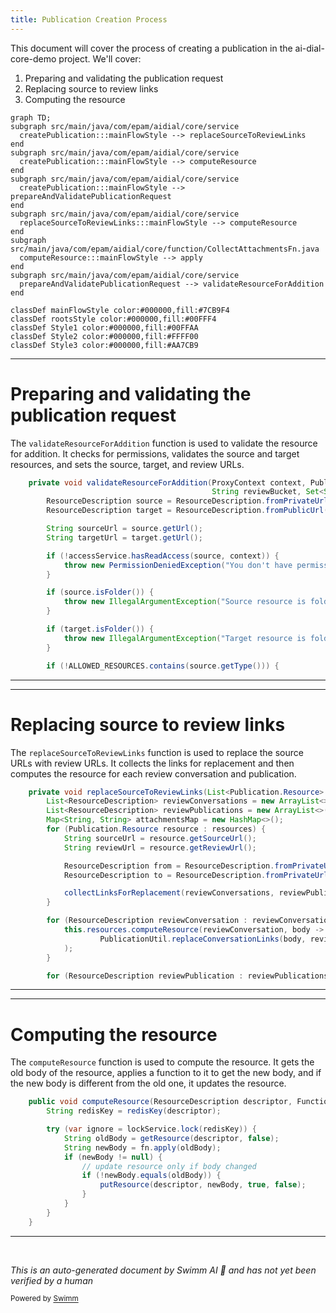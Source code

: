 ```yaml
---
title: Publication Creation Process
---
```

This document will cover the process of creating a publication in the ai-dial-core-demo project. We'll cover:

1. Preparing and validating the publication request
2. Replacing source to review links
3. Computing the resource

```mermaid
graph TD;
subgraph src/main/java/com/epam/aidial/core/service
  createPublication:::mainFlowStyle --> replaceSourceToReviewLinks
end
subgraph src/main/java/com/epam/aidial/core/service
  createPublication:::mainFlowStyle --> computeResource
end
subgraph src/main/java/com/epam/aidial/core/service
  createPublication:::mainFlowStyle --> prepareAndValidatePublicationRequest
end
subgraph src/main/java/com/epam/aidial/core/service
  replaceSourceToReviewLinks:::mainFlowStyle --> computeResource
end
subgraph src/main/java/com/epam/aidial/core/function/CollectAttachmentsFn.java
  computeResource:::mainFlowStyle --> apply
end
subgraph src/main/java/com/epam/aidial/core/service
  prepareAndValidatePublicationRequest --> validateResourceForAddition
end

classDef mainFlowStyle color:#000000,fill:#7CB9F4
classDef rootsStyle color:#000000,fill:#00FFF4
classDef Style1 color:#000000,fill:#00FFAA
classDef Style2 color:#000000,fill:#FFFF00
classDef Style3 color:#000000,fill:#AA7CB9
```

<SwmSnippet path="/src/main/java/com/epam/aidial/core/service/PublicationService.java" line="375">

---

# Preparing and validating the publication request

The `validateResourceForAddition` function is used to validate the resource for addition. It checks for permissions, validates the source and target resources, and sets the source, target, and review URLs.

```java
    private void validateResourceForAddition(ProxyContext context, Publication.Resource resource, String targetFolder,
                                             String reviewBucket, Set<String> urls) {
        ResourceDescription source = ResourceDescription.fromPrivateUrl(resource.getSourceUrl(), encryption);
        ResourceDescription target = ResourceDescription.fromPublicUrl(resource.getTargetUrl());

        String sourceUrl = source.getUrl();
        String targetUrl = target.getUrl();

        if (!accessService.hasReadAccess(source, context)) {
            throw new PermissionDeniedException("You don't have permission to access resource " + sourceUrl);
        }

        if (source.isFolder()) {
            throw new IllegalArgumentException("Source resource is folder: " + sourceUrl);
        }

        if (target.isFolder()) {
            throw new IllegalArgumentException("Target resource is folder: " + targetUrl);
        }

        if (!ALLOWED_RESOURCES.contains(source.getType())) {
```

---

</SwmSnippet>

<SwmSnippet path="/src/main/java/com/epam/aidial/core/service/PublicationService.java" line="535">

---

# Replacing source to review links

The `replaceSourceToReviewLinks` function is used to replace the source URLs with review URLs. It collects the links for replacement and then computes the resource for each review conversation and publication.

```java
    private void replaceSourceToReviewLinks(List<Publication.Resource> resources) {
        List<ResourceDescription> reviewConversations = new ArrayList<>();
        List<ResourceDescription> reviewPublications = new ArrayList<>();
        Map<String, String> attachmentsMap = new HashMap<>();
        for (Publication.Resource resource : resources) {
            String sourceUrl = resource.getSourceUrl();
            String reviewUrl = resource.getReviewUrl();

            ResourceDescription from = ResourceDescription.fromPrivateUrl(sourceUrl, encryption);
            ResourceDescription to = ResourceDescription.fromPrivateUrl(reviewUrl, encryption);

            collectLinksForReplacement(reviewConversations, reviewPublications, attachmentsMap, from, to);
        }

        for (ResourceDescription reviewConversation : reviewConversations) {
            this.resources.computeResource(reviewConversation, body ->
                    PublicationUtil.replaceConversationLinks(body, reviewConversation, attachmentsMap)
            );
        }

        for (ResourceDescription reviewPublication : reviewPublications) {
```

---

</SwmSnippet>

<SwmSnippet path="/src/main/java/com/epam/aidial/core/service/ResourceService.java" line="270">

---

# Computing the resource

The `computeResource` function is used to compute the resource. It gets the old body of the resource, applies a function to it to get the new body, and if the new body is different from the old one, it updates the resource.

```java
    public void computeResource(ResourceDescription descriptor, Function<String, String> fn) {
        String redisKey = redisKey(descriptor);

        try (var ignore = lockService.lock(redisKey)) {
            String oldBody = getResource(descriptor, false);
            String newBody = fn.apply(oldBody);
            if (newBody != null) {
                // update resource only if body changed
                if (!newBody.equals(oldBody)) {
                    putResource(descriptor, newBody, true, false);
                }
            }
        }
    }
```

---

</SwmSnippet>

&nbsp;

*This is an auto-generated document by Swimm AI 🌊 and has not yet been verified by a human*

<SwmMeta version="3.0.0" repo-id="Z2l0aHViJTNBJTNBYWktZGlhbC1jb3JlLWRlbW8lM0ElM0FTd2ltbS1EZW1v" repo-name="ai-dial-core-demo" doc-type="flows"><sup>Powered by [Swimm](/)</sup></SwmMeta>
